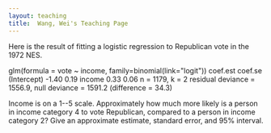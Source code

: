 ```yaml
---
layout: teaching
title:  Wang, Wei's Teaching Page
---
```

Here is the result of fitting a logistic regression to Republican vote in the 1972 NES.

glm(formula = vote ~ income, family=binomial(link="logit"))
            coef.est coef.se
(Intercept)    -1.40    0.19
income          0.33    0.06
  n = 1179, k = 2
  residual deviance = 1556.9, null deviance = 1591.2 (difference = 34.3)

Income is on a 1--5 scale.  Approximately how much more likely is a person in income category 4 to vote Republican, compared to a person in income category 2?  Give an approximate estimate, standard error, and 95\% interval.
